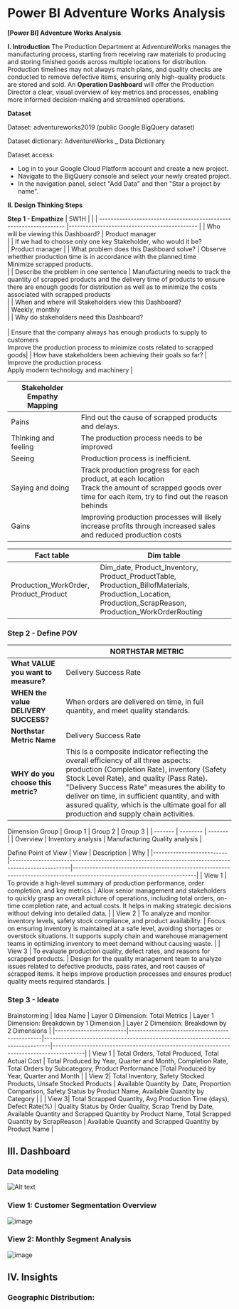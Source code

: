 # Power BI Adventure Works Analysis

**[Power BI] Adventure Works Analysis**

**I. Introduction**
The Production Department at AdventureWorks manages the manufacturing process, starting from receiving raw materials to producing and storing finished goods across multiple locations for distribution. Production timelines may not always match plans, and quality checks are conducted to remove defective items, ensuring only high-quality products are stored and sold. An **Operation Dashboard** will offer the Production Director a clear, visual overview of key metrics and processes, enabling more informed decision-making and streamlined operations.

**Dataset**

Dataset: adventureworks2019 (public Google BigQuery dataset)

Dataset dictionary:  AdventureWorks _ Data Dictionary

Dataset access:

- Log in to your Google Cloud Platform account and create a new project.
- Navigate to the BigQuery console and select your newly created project.
- In the navigation panel, select "Add Data" and then "Star a project by name".

**II. Design Thinking Steps**

**Step 1 - Empathize**
| 5W1H                                                          |                                           |
| ------------------------------------------------------------------ |--------------------------------------------- |
| Who will be viewing this Dashboard?                                | Product manager<br> |
| If we had to choose only one key Stakeholder, who would it be?<br> | Product manager |
| What problem does this Dashboard solve?                            | Observe whetther production time is in accordance with the planned time<br>Minimize scrapped products.<br> |
| Describe the problem in one sentence                               | Manufacturing needs to track the quantity of scrapped products and the delivery time of products to ensure there are enough goods for distribution as well as to minimize the costs associated with scrapped products<br> |
| When and where will Stakeholders view this Dashboard?<br>          | Weekly, monthly<br> |
| Why do stakeholders need this Dashboard?<br><br>                   | Ensure that the company always has enough products to supply to customers<br>Improve the production process to minimize costs related to scrapped goods|
| How have stakeholders been achieving their goals so far?           | Improve the production process<br>Apply modern technology and machinery |


|Stakeholder Empathy Mapping                                                         |                                                          |
| ---------------------------------------------------------- | ----------------------------------------------------------------------------------------------------------------------------------------------------------------------- |
| Pains                                                      | Find out the cause of scrapped products and delays.                                                      |
| Thinking and feeling                                       |The production process needs to be improved         |
| Seeing                                                    | Production process is inefficient.                                        |
| Saying and doing                                          | Track production progress for each product, at each location<br>Track the amount of scrapped goods over time for each item, try to find out the reason behinds |
| Gains                                                     | Improving production processes will likely increase profits through increased sales and reduced production costs                            |


| Fact table<br>                        | Dim table<br>                                                 |
| -------------------------------------- | -------------------------------------------------------------- |
| Production_WorkOrder, Product_Product | Dim_date, Product_Inventory, Product_ProductTable, Production_BillofMaterials, Production_Location, Production_ScrapReason, Production_WorkOrderRouting |

### Step 2 - Define POV

|                            | NORTHSTAR METRIC                         |
|----------------------------|--------------------------------------|
| **What VALUE you want to measure?** | Delivery Success Rate                              |
| **WHEN the value DELIVERY SUCCESS?** |When orders are delivered on time, in full quantity, and meet quality standards. |
| **Northstar Metric Name**  | Delivery Success Rate                              |
| **WHY do you choose this metric?** | This is a composite indicator reflecting the overall efficiency of all three aspects: production (Completion Rate), inventory (Safety Stock Level Rate), and quality (Pass Rate). "Delivery Success Rate" measures the ability to deliver on time, in sufficient quantity, and with assured quality, which is the ultimate goal for all production and supply chain activities. |


Dimension Group
| Group 1 | Group 2  | Group 3 |
| ------- | -------- | ------- |
| Overview | Inventory analysis | Manufacturing Quality analysis |

Define Point of View
| View                     | Description                                                                                       | Why                                                                                                                     |
|--------------------------|---------------------------------------------------------------------------------------------------|-------------------------------------------------------------------------------------------------------------------------|
| View 1         | To provide a high-level summary of production performance, order completion, and key metrics. | Allow senior management and stakeholders to quickly grasp an overall picture of operations, including total orders, on-time completion rate, and actual costs. It helps in making strategic decisions without delving into detailed data.    |
| View 2 | To analyze and monitor inventory levels, safety stock compliance, and product availability.     | Focus on ensuring inventory is maintained at a safe level, avoiding shortages or overstock situations. It supports supply chain and warehouse management teams in optimizing inventory to meet demand without causing waste. |
| View 3 | To evaluate production quality, defect rates, and reasons for scrapped products.    | Design for the quality management team to analyze issues related to defective products, pass rates, and root causes of scrapped items. It helps improve production processes and ensures product quality meets required standards. |
### Step 3 - Ideate
Brainstorming
| Idea Name               | Layer 0 Dimension: Total Metrics              | Layer 1 Dimension: Breakdown by 1 Dimension                                   | Layer 2 Dimension: Breakdown by 2 Dimensions                                           |
|-------------------------|-----------------------------------------------|--------------------------------------------------------------------------------|-----------------------------------------------------------------------------------------|
| View 1       | Total Orders, Total Produced, Total Actual Cost | Total Produced by Year, Quarter and Month, Completion Rate, Total Orders by Subcategory, Product Performance |Total Produced by Year, Quarter and Month          |
| View 2| Total Inventory, Safety Stocked Products, Unsafe Stocked Products                  | Available Quantity by  Date, Proportion Comparison, Safety Status by Product Name, Available Quantity by Category |                  |
| View 3| Total Scrapped Quantity, Avg Production Time (days), Defect Rate(%)                | Quality Status by Order Quality, Scrap Trend by Date, Available Quantity and Scrapped Quantity by Product Name, Total Scrapped Quantity by ScrapReason | Available Quantity and Scrapped Quantity by Product Name                |
## III. Dashboard
### Data modeling
![Alt text](https://imgur.com/a/L6pDw93)

### View 1: Customer Segmentation Overview  
![image](https://imgur.com/a/L6pDw93)

### View 2: Monthly Segment Analysis
![image](https://github.com/user-attachments/assets/49b999af-f0ee-4139-99f9-09bc76f4d99d)

## IV. Insights
### Geographic Distribution:
